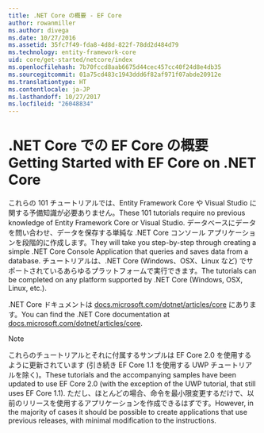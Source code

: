```yaml
---
title: .NET Core の概要 - EF Core
author: rowanmiller
ms.author: divega
ms.date: 10/27/2016
ms.assetid: 35fc7f49-fda8-4d8d-822f-78dd2d484d79
ms.technology: entity-framework-core
uid: core/get-started/netcore/index
ms.openlocfilehash: 7b70fccd8aab6675d44cec457cc40f24d8e4db35
ms.sourcegitcommit: 01a75cd483c1943ddd6f82af971f07abde20912e
ms.translationtype: HT
ms.contentlocale: ja-JP
ms.lasthandoff: 10/27/2017
ms.locfileid: "26048834"
---
```

# <a name="getting-started-with-ef-core-on-net-core"></a><span data-ttu-id="ffb0b-102">.NET Core での EF Core の概要</span><span class="sxs-lookup"><span data-stu-id="ffb0b-102">Getting Started with EF Core on .NET Core</span></span>

<span data-ttu-id="ffb0b-103">これらの 101 チュートリアルでは、Entity Framework Core や Visual Studio に関する予備知識が必要ありません。</span><span class="sxs-lookup"><span data-stu-id="ffb0b-103">These 101 tutorials require no previous knowledge of Entity Framework Core or Visual Studio.</span></span> <span data-ttu-id="ffb0b-104">データベースにデータを問い合わせ、データを保存する単純な .NET Core コンソール アプリケーションを段階的に作成します。</span><span class="sxs-lookup"><span data-stu-id="ffb0b-104">They will take you step-by-step through creating a simple .NET Core Console Application that queries and saves data from a database.</span></span> <span data-ttu-id="ffb0b-105">チュートリアルは、.NET Core (Windows、OSX、Linux など) でサポートされているあらゆるプラットフォームで実行できます。</span><span class="sxs-lookup"><span data-stu-id="ffb0b-105">The tutorials can be completed on any platform supported by .NET Core (Windows, OSX, Linux, etc.).</span></span>

<span data-ttu-id="ffb0b-106">.NET Core ドキュメントは [docs.microsoft.com/dotnet/articles/core](https://docs.microsoft.com/dotnet/articles/core/) にあります。</span><span class="sxs-lookup"><span data-stu-id="ffb0b-106">You can find the .NET Core documentation at [docs.microsoft.com/dotnet/articles/core](https://docs.microsoft.com/dotnet/articles/core/).</span></span>

> [!NOTE]  
> <span data-ttu-id="ffb0b-107">これらのチュートリアルとそれに付属するサンプルは EF Core 2.0 を使用するように更新されています (引き続き EF Core 1.1 を使用する UWP チュートリアルを除く)。</span><span class="sxs-lookup"><span data-stu-id="ffb0b-107">These tutorials and the accompanying samples have been updated to use EF Core 2.0 (with the exception of the UWP tutorial, that still uses EF Core 1.1).</span></span> <span data-ttu-id="ffb0b-108">ただし、ほとんどの場合、命令を最小限変更するだけで、以前のリリースを使用するアプリケーションを作成できるはずです。</span><span class="sxs-lookup"><span data-stu-id="ffb0b-108">However, in the majority of cases it should be possible to create applications that use previous releases, with minimal modification to the instructions.</span></span>
